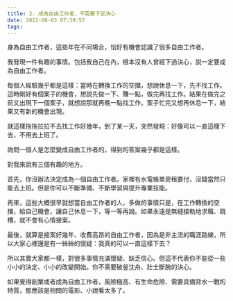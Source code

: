 ```yaml
---
title: 2. 成為自由工作者，不需要下定決心
date: 2022-06-03 07:39:57
tags:
---
```

身為自由工作者，這些年在不同場合，恰好有機會認識了很多自由工作者。

我發現一件有趣的事情。包括我自己在內，根本沒有人曾經下過決心，説一定要成為自由工作者。

每個人經驗幾乎都是這樣：當時在轉換工作的空擋，想說休息一下，先不找工作。這時剛好有個案子的機會，想說先做一下、賺一點，做完再找工作。結果在做完之前又出現下一個案子，就想說那就再晚一點找工作。案子忙完又想再休息一下，結果又有新的機會出現。

就這樣拖拖拉拉不去找工作好幾年，到了某一天，突然發現：好像可以一直這樣下去，不用去上班了。

詢問一個人是怎麼變成自由工作者的，得到的答案幾乎都是這樣。

對我來說有三個有趣的地方。

首先，你沒辦法決定成為一個自由工作者。家裡有水電帳單房租要付，沒錢當然只能去上班。但是你可以不斷準備、不斷學習與提升專業技能。

再來，這些大概很早就想當自由工作者的人，多做的事情只是，在工作轉換的空擋，給自己機會，讓自己休息一下，等一等再說。如果永遠是無縫接軌地求職、跳槽，就不會有心情接案。

最後，就算是接案好幾年、收費高昂的自由工作者，因為是非主流的職涯路線，所以大家心裡還是有一絲絲的懷疑：我真的可以一直這樣下去？

所以其實大家都一樣，對很多事情充滿懷疑、缺乏信心。但這不代表你不能從一些小小的決定、小小的改變開始。你不需要破釜沈舟、壯士斷腕的決心。

如果覺得創業或者成為自由工作者，風險極高、有生命危險、需要具備背水一戰的特質，那應該是相關的電影、小說看太多了。
